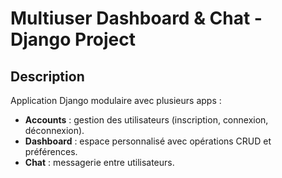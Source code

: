 # Multiuser Dashboard & Chat - Django Project

## Description
Application Django modulaire avec plusieurs apps :
- **Accounts** : gestion des utilisateurs (inscription, connexion, déconnexion).
- **Dashboard** : espace personnalisé avec opérations CRUD et préférences.
- **Chat** : messagerie entre utilisateurs.

